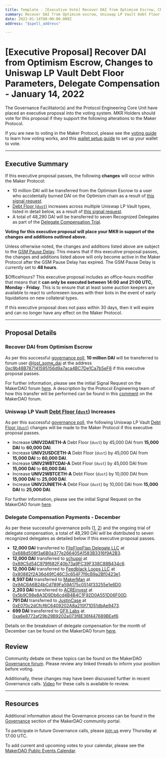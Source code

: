 ```yaml
---
title: Template - [Executive Vote] Recover DAI from Optimism Escrow, Changes to Uniswap LP Vault Debt Floor Parameters, Delegate Compensation - January 14, 2022
summary: Recover DAI from Optimism escrow, Uniswap LP Vault Debt Floor (dust) parameter changes, Recognized Delegate compensation distribution for December.
date: 2022-01-14T00:00:00.000Z
address: "$spell_address"

---
```

# [Executive Proposal] Recover DAI from Optimism Escrow, Changes to Uniswap LP Vault Debt Floor Parameters, Delegate Compensation - January 14, 2022

The Governance Facilitator(s) and the Protocol Engineering Core Unit have placed an executive proposal into the voting system. MKR Holders should vote for this proposal if they support the following alterations to the Maker Protocol.

If you are new to voting in the Maker Protocol, please see the [voting guide](https://community-development.makerdao.com/en/learn/governance/how-voting-works/) to learn how voting works, and this [wallet setup guide](https://community-development.makerdao.com/en/learn/governance/voting-setup/) to set up your wallet to vote.

---

## Executive Summary

If this executive proposal passes, the following **changes** will occur within the Maker Protocol:
- 10 million DAI will be transferred from the Optimism Escrow to a user who accidentally burned DAI on the Optimism chain as a result of [this signal request](https://forum.makerdao.com/t/signal-request-should-makerdao-assist-in-recovering-dai-locked-on-optimism-escrow/12307).
- [Debt Floor (`dust`)](https://manual.makerdao.com/parameter-index/vault-risk/param-debt-floor) increases across multiple Uniswap LP Vault types, listed in detail below, as a result of [this signal request](https://forum.makerdao.com/t/signal-request-adjusting-dust-parameter-lp-token-vaults-2021-5/12313).
- A total of 48,290 DAI will be transferred to seven Recognized Delegates as part of the [Delegate Compensation Trial](https://vote.makerdao.com/polling/QmbvuhYH?network=mainnet#poll-detail).

**Voting for this executive proposal will place your MKR in support of the changes and additions outlined above.**

Unless otherwise noted, the changes and additions listed above are subject to the [GSM Pause Delay](https://community-development.makerdao.com/en/learn/governance/param-gsm-pause-delay). This means that if this executive proposal passes, the changes and additions listed above will only become active in the Maker Protocol after the GSM Pause Delay has expired. The GSM Pause Delay is currently set to **48 hours**.

$OfficeHours? This executive proposal includes an office-hours modifier that means that it **can only be executed between 14:00 and 21:00 UTC, Monday - Friday**. This is to ensure that at least some auction keepers are available to react to unforeseen issues with their bots in the event of early liquidations on new collateral types.

If this executive proposal does not pass within 30 days, then it will expire and can no longer have any effect on the Maker Protocol.

---

## Proposal Details

### Recover DAI from Optimism Escrow

As per this successful [governance poll](https://vote.makerdao.com/polling/Qmcfb72e), **10 million DAI** will be transferred to forum user @[lost_some_dai](https://forum.makerdao.com/u/lost_some_dai/summary) at the address [0xc9b48B787141595156d9a7aca4BC7De1Ca7b5eF6](https://etherscan.io/address/0xc9b48B787141595156d9a7aca4BC7De1Ca7b5eF6) if this executive proposal passes.

For further information, please see the initial Signal Request on the MakerDAO forum [here](https://forum.makerdao.com/t/signal-request-should-makerdao-assist-in-recovering-dai-locked-on-optimism-escrow/12307). A description by the Protocol Engineering team of how this transfer will be performed can be found in this [comment](https://forum.makerdao.com/t/signal-request-should-makerdao-assist-in-recovering-dai-locked-on-optimism-escrow/12307/22) on the MakerDAO forum.

### Uniswap LP Vault [Debt Floor (`dust`)](https://manual.makerdao.com/parameter-index/vault-risk/param-debt-floor) Increases

As per this successful [governance poll](https://vote.makerdao.com/polling/QmUSfhmF), the following Uniswap LP Vault [Debt Floor (`dust`)](https://manual.makerdao.com/parameter-index/vault-risk/param-debt-floor) changes will be made to the Maker Protocol if this executive proposal passes.

* Increase **UNIV2DAIETH-A** Debt Floor (`dust`) by 45,000 DAI from **15,000 DAI** to **60,000 DAI**.
* Increase **UNIV2USDCETH-A** Debt Floor (`dust`) by 45,000 DAI from **15,000 DAI** to **60,000 DAI**.
* Increase **UNIV2WBTCDAI-A** Debt Floor (`dust`) by 45,000 DAI from **15,000 DAI** to **60,000 DAI**.
* Increase **UNIV2WBTCETH-A** Debt Floor (`dust`) by 10,000 DAI from **15,000 DAI** to **25,000 DAI**.
* Increase **UNIV2UNIETH-A** Debt Floor (`dust`) by 10,000 DAI from **15,000 DAI** to **25,000 DAI**.

For further information, please see the initial Signal Request on the MakerDAO forum [here](https://forum.makerdao.com/t/signal-request-adjusting-dust-parameter-lp-token-vaults-2021-5/12313).

### Delegate Compensation Payments - December

As per these successful governance polls ([1](https://vote.makerdao.com/polling/QmPCbBu3?network=mainnet), [2](https://vote.makerdao.com/polling/QmbvuhYH?network=mainnet#poll-detail)) and the ongoing trial of delegate compensation, a total of 48,290 DAI will be distributed to seven recognized delegates as detailed below if this executive proposal passes.

- **12,000 DAI** transferred to [FlipFlopFlap Delegate LLC](https://vote.makerdao.com/address/0xaf8aa6846539033eaf0c3ca4c9c7373e370e039b) at [0x688d508f3a6B0a377e266405A1583B3316f9A2B3](https://etherscan.io/address/0x688d508f3a6B0a377e266405A1583B3316f9A2B3).
- **12,000 DAI** transferred to [schuppi](https://vote.makerdao.com/address/0xb21e535fb349e4ef0520318acfe589e174b0126b) at [0x89C5d54C979f682F40b73a9FC39F338C88B434c6](https://etherscan.io/address/0x89C5d54C979f682F40b73a9FC39F338C88B434c6).
- **12,000 DAI** transferred to [Feedblack Loops LLC](https://vote.makerdao.com/address/0x845b36e1e4f41a361dd711bda8ea239bf191fe95) at [0x80882f2A36d49fC46C3c654F7f9cB9a2Bf0423e1](https://etherscan.io/address/0x80882f2A36d49fC46C3c654F7f9cB9a2Bf0423e1).
- **8,597 DAI** transferred to [MakerMan](https://vote.makerdao.com/address/0x22d5294a23d49294bf11d9db8beda36e104ad9b3) at [0x9AC6A6B24bCd789Fa59A175c0514f33255e1e6D0](https://etherscan.io/address/0x9AC6A6B24bCd789Fa59A175c0514f33255e1e6D0).
- **2,203 DAI** transferred to [ACREinvest](https://vote.makerdao.com/address/0x4d3ac33ab1dd7b0f352b8e590fe8b62c4c39ead5) at [0x5b9C98e8A3D9Db6cd4B4B4C1F92D0A551D06F00D](https://etherscan.io/address/0x5b9C98e8A3D9Db6cd4B4B4C1F92D0A551D06F00D).
- **791 DAI** transferred to [JustinCase](https://vote.makerdao.com/address/0xcdb792c14391f7115ba77a7cd27f724fc9ea2091) at [0xE070c2dCfcf6C6409202A8a210f71D51dbAe9473](https://etherscan.io/address/0xE070c2dCfcf6C6409202A8a210f71D51dbAe9473).
- **699 DAI** transferred to [GFX Labs](https://vote.makerdao.com/address/0xf60d7a62c98f65480725255e831de531efe3fe14) at [0xa6e8772af29b29B9202a073f8E36f447689BEef6](https://etherscan.io/address/0xa6e8772af29b29B9202a073f8E36f447689BEef6).

Details on the breakdown of delegate compensation for the month of December can be found on the MakerDAO forum [here](https://forum.makerdao.com/t/delegate-compensation-breakdown-december-2021/12462).

## Review

Community debate on these topics can be found on the MakerDAO [Governance forum](https://forum.makerdao.com/). Please review any linked threads to inform your position before voting.

Additionally, these changes may have been discussed further in recent Governance calls. [Video](https://www.youtube.com/playlist?list=PLLzkWCj8ywWNq5-90-Id6VPSsrk4OWVan) for these calls is available to review.

---

## Resources

Additional information about the Governance process can be found in the [Governance](https://community-development.makerdao.com/en/learn/governance) section of the MakerDAO community portal.

To participate in future Governance calls, please [join us](https://github.com/makerdao/community/tree/master/governance/governance-and-risk-meetings) every Thursday at 17:00 UTC.

To add current and upcoming votes to your calendar, please see the [MakerDAO Public Events Calendar](https://calendar.google.com/calendar/embed?src=makerdao.com_3efhm2ghipksegl009ktniomdk%40group.calendar.google.com&ctz=UTC&mode=week&showCalendars=0&showPrint=0).
